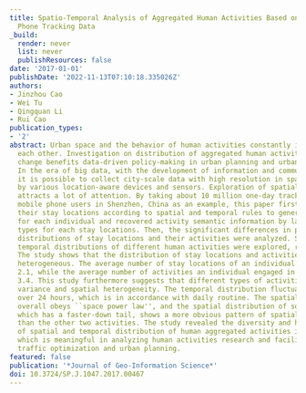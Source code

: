 ```yaml
---
title: Spatio-Temporal Analysis of Aggregated Human Activities Based on Massive Mobile
  Phone Tracking Data
_build:
  render: never
  list: never
  publishResources: false
date: '2017-01-01'
publishDate: '2022-11-13T07:10:18.335026Z'
authors:
- Jinzhou Cao
- Wei Tu
- Qingquan Li
- Rui Cao
publication_types:
- '2'
abstract: Urban space and the behavior of human activities constantly interact with
  each other. Investigation on distribution of aggregated human activities and spatio-temporal
  change benefits data-driven policy-making in urban planning and urban governing.
  In the era of big data, with the development of information and communication technologies,
  it is possible to collect city-scale data with high resolution in space and time
  by various location-aware devices and sensors. Exploration of spatial-temporal activities
  attracts a lot of attention. By taking about 10 million one-day tracking data of
  mobile phone users in Shenzhen, China as an example, this paper firstly identified
  their stay locations according to spatial and temporal rules to generate stay trajectory
  for each individual and recovered activity semantic information by labelling activity
  types for each stay locations. Then, the significant differences in patterns of
  distributions of stay locations and their activities were analyzed. Spatial and
  temporal distributions of different human activities were explored, respectively.
  The study shows that the distribution of stay locations and activities is obviously
  heterogeneous. The average number of stay locations of an individual per day is
  2.1, while the average number of activities an individual engaged in per day is
  3.4. This study furthermore suggests that different types of activities have temporal
  variance and spatial heterogeneity. The temporal distribution fluctuates significantly
  over 24 hours, which is in accordance with daily routine. The spatial distribution
  overall obeys ``space power law'', and the spatial distribution of social activity,
  which has a faster-down tail, shows a more obvious pattern of spatial segregation
  than the other two activities. The study revealed the diversity and heterogeneity
  of spatial and temporal distribution of human aggregated activities in urban space,
  which is meaningful in analyzing human activities research and facilitating urban
  traffic optimization and urban planning.
featured: false
publication: '*Journal of Geo-Information Science*'
doi: 10.3724/SP.J.1047.2017.00467
---
```


